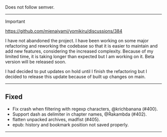 Does not follow semver.

---

> [!Important]  
> <https://github.com/mienaiyami/yomikiru/discussions/384>
>
> I have not abandoned the project. I have been working on some major refactoring and reworking the codebase so that it is easier to maintain and add new features, considering the increased complexity. Because of my limited time, it is taking longer than expected but I am working on it.
> Beta version will be released soon.
>
> I had decided to put updates on hold until I finish the refactoring but I decided to release this update because of built up changes on main.

---

## Fixed

- Fix crash when filtering with regexp characters, @krichbanana (#400).
- Support dash as delimiter in chapter names, @Rakambda (#402).
- flatten unpacked archives, madfist (#405).
- epub: history and bookmark position not saved properly.

---
